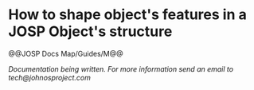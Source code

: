 # How to shape object's features in a JOSP Object's structure

@@JOSP Docs Map/Guides/M@@

_Documentation being written.
For more information send an email to tech@johnosproject.com_


